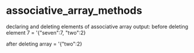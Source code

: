 # associative_array_methods
declaring and deleting elements of associative array
output:
before deleting element 7 = '{"seven":7, "two":2} 


after deleting array = '{"two":2} 
